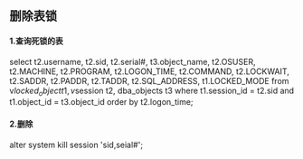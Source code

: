 ## 删除表锁

#### 1.查询死锁的表
select t2.username,
       t2.sid,
       t2.serial#,
       t3.object_name,
       t2.OSUSER,
       t2.MACHINE,
       t2.PROGRAM,
       t2.LOGON_TIME,
       t2.COMMAND,
       t2.LOCKWAIT,
       t2.SADDR,
       t2.PADDR,
       t2.TADDR,
       t2.SQL_ADDRESS,
       t1.LOCKED_MODE
from v$locked_object t1, v$session t2, dba_objects t3
where t1.session_id = t2.sid
and t1.object_id = t3.object_id
order by t2.logon_time;

#### 2.删除
alter system kill session 'sid,seial#';
